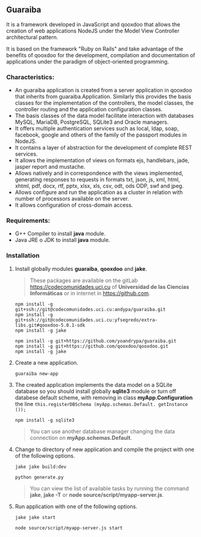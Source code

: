 ## Guaraiba

It is a framework developed in JavaScript and qooxdoo that allows the creation of web applications NodeJS under the
Model View Controller architectural pattern.

It is based on the framework "Ruby on Rails" and take advantage of the benefits of qooxdoo for the development,
compilation and documentation of applications under the paradigm of object-oriented programming.

### Characteristics:
* An guaraiba application  is created from a server application in qooxdoo that inherits from guaraiba.Application.
  Similarly this provides the basis classes for the implementation of the controllers, the model classes, the
  controller routing and the application configuration classes.
* The basis classes of the data model facilitate interaction with databases MySQL, MariaDB, PostgreSQL, SQLite3 and
  Oracle managers.
* It offers multiple authentication services such as local, ldap, soap, facebook, google and others of the family of
  the passport modules in NodeJS.
* It contains a layer of abstraction for the development of complete REST services.
* It allows the implementation of views on formats ejs, handlebars, jade, jasper report and mustache.
* Allows natively and in correspondence with the views implemented, generating responses to requests in formats txt,
  json, js, xml, html, xhtml, pdf, docx, rtf, pptx, xlsx, xls, csv, odt, ods ODP, swf and jpeg.
* Allows configure and run the application as a cluster in relation with number of processors available on the server.
* It allows configuration of cross-domain access.

### Requirements:
* G++ Compiler to install **java** module.
* Java JRE o JDK to install **java** module.

### Installation

1. Install globally modules **guaraiba**, **qooxdoo** and **jake**.

    > These packages are available on the gitLab <https://codecomunidades.uci.cu> of **Universidad de las
      Ciencias Informáticas** or in internet in <https://github.com>.

    ```shell
    npm install -g git+ssh://git@codecomunidades.uci.cu:andypa/guaraiba.git
    npm install -g git+ssh://git@codecomunidades.uci.cu:yfsegredo/extra-libs.git#qooxdoo-5.0.1-sdk
    npm install -g jake
    ```

    ```shell
    npm install -g git+https://github.com/yoandrypa/guaraiba.git
    npm install -g git+https://github.com/qooxdoo/qooxdoo.git
    npm install -g jake
    ```

2. Create a new application.

    ```shell
    guaraiba new-app
    ```

3. The created application implements the data model on a SQLite database so you should install globally
   **sqlite3** module or turn off databese default scheme, with removing in class **myApp.Configuration** the line
   ``this.registerDBSchema (myApp.schemas.Default. getInstance ());``

    ```shell
    npm install -g sqlite3
    ```
    > You can use another database manager changing the data connection on **myApp.schemas.Default**.

4. Change to directory of new application and compile the project with one of the following options.

    ```shell
    jake jake build:dev
    ```

    ```shell
    python generate.py
    ```

    > You can view the list of available tasks by running the command **jake**, **jake -T** or
      **node source/script/myapp-server.js**.

5. Run application with one of the following options.

   ```shell
   jake jake start
   ```

   ```shell
   node source/script/myapp-server.js start
   ```
